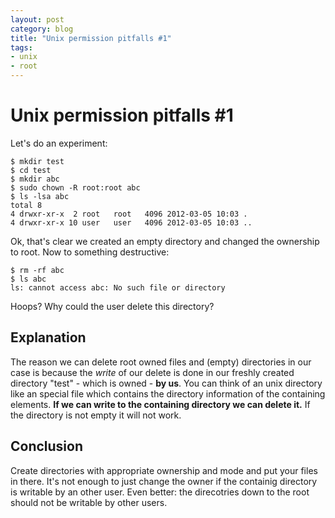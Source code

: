 ```yaml
---
layout: post
category: blog
title: "Unix permission pitfalls #1"
tags:
- unix
- root
---
```


# Unix permission pitfalls #1
Let's do an experiment:

    $ mkdir test
    $ cd test
    $ mkdir abc
    $ sudo chown -R root:root abc
    $ ls -lsa abc
    total 8
    4 drwxr-xr-x  2 root   root   4096 2012-03-05 10:03 .
    4 drwxr-xr-x 10 user   user   4096 2012-03-05 10:03 ..

Ok, that's clear we created an empty directory and changed the 
ownership to root. Now to something destructive:

    $ rm -rf abc
    $ ls abc
    ls: cannot access abc: No such file or directory

Hoops? Why could the user delete this directory?

## Explanation

The reason we can delete root owned files and (empty) directories
in our case is because the _write_ of our delete is done in our
freshly created directory "test" - which is owned - **by us**. You can
think of an unix directory like an special file which contains the
directory information of the containing elements. **If we can write
to the containing directory we can delete it.** If the directory is
not empty it will not work.

## Conclusion

Create directories with appropriate ownership and mode and put your
files in there. It's not enough to just change the owner if the
containig directory is writable by an other user.
Even better: the direcotries down to the root should not be
writable by other users.
